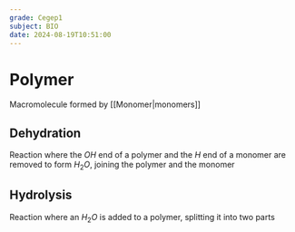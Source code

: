 ```yaml
---
grade: Cegep1
subject: BIO
date: 2024-08-19T10:51:00
---
```


# Polymer

Macromolecule formed by [[Monomer|monomers]]

## Dehydration

Reaction where the $OH$ end of a polymer and the $H$ end of a monomer are removed to form $H_2O$, joining the polymer and the monomer

## Hydrolysis

Reaction where an $H_{2}O$ is added to a polymer, splitting it into two parts